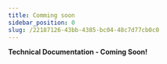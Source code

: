 ```yaml
---
title: Comming soon
sidebar_position: 0
slug: /22187126-43bb-4385-bc04-48c7d77cb0c0
---
```




**Technical Documentation - Coming Soon!**

